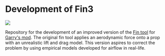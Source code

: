 # Development of Fin3 

<img src="https://upload.wikimedia.org/wikipedia/commons/thumb/e/e5/Lifting_line_theory_illustration_%282%29.svg/800px-Lifting_line_theory_illustration_%282%29.svg.png" style="max-width: 300px;">

Repository for the development of an improved version of the [Fin tool](https://steamcommunity.com/sharedfiles/filedetails/?id=165509582) for [Garry's mod](https://gmod.facepunch.com/). The original fin tool applies an aerodynamic force onto a prop with an unrealistic lift and drag model. This version aspires to correct the problem by using empirical models developed for airflow in real-life.
